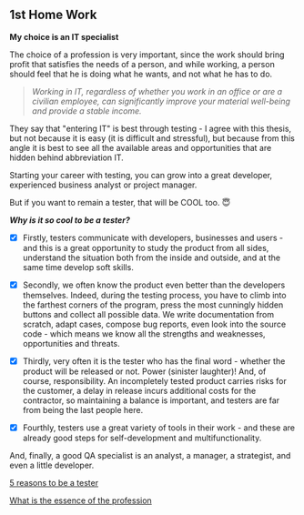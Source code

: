 ## 1st Home Work 
**My choice is an IT specialist**


The choice of a profession is very important, since the work should bring profit that satisfies the needs of a person, and while working, a person should feel that he is doing what he wants, and not what he has to do.

>*Working in IT, regardless of whether you work in an office or are a civilian employee, can significantly improve your material well-being and provide a stable income.*

They say that "entering IT" is best through testing - I agree with this thesis, but not because it is easy (it is difficult and stressful), but because from this angle it is best to see all the available areas and opportunities that are hidden behind abbreviation IT.

Starting your career with testing, you can grow into a great developer, experienced business analyst or project manager.

But if you want to remain a tester, that will be COOL too. :innocent:

***Why is it so cool to be a tester?***

- [x] Firstly, testers communicate with developers, businesses and users - and this is a great opportunity to study the product from all sides, understand the situation both from the inside and outside, and at the same time develop soft skills.

- [x] Secondly, we often know the product even better than the developers themselves. Indeed, during the testing process, you have to climb into the farthest corners of the program, press the most cunningly hidden buttons and collect all possible data. We write documentation from scratch, adapt cases, compose bug reports, even look into the source code - which means we know all the strengths and weaknesses, opportunities and threats.

- [x] Thirdly, very often it is the tester who has the final word - whether the product will be released or not. Power (sinister laughter)!
And, of course, responsibility. An incompletely tested product carries risks for the customer, a delay in release incurs additional costs for the contractor, so maintaining a balance is important, and testers are far from being the last people here.

- [x] Fourthly, testers use a great variety of tools in their work - and these are already good steps for self-development and multifunctionality.

And, finally, a good QA specialist is an analyst, a manager, a strategist, and even a little developer.


[5 reasons to be a tester](https://habr.com/ru/post/168541/)

[What is the essence of the profession](https://habr.com/ru/company/habr_career/blog/517812/)

 


